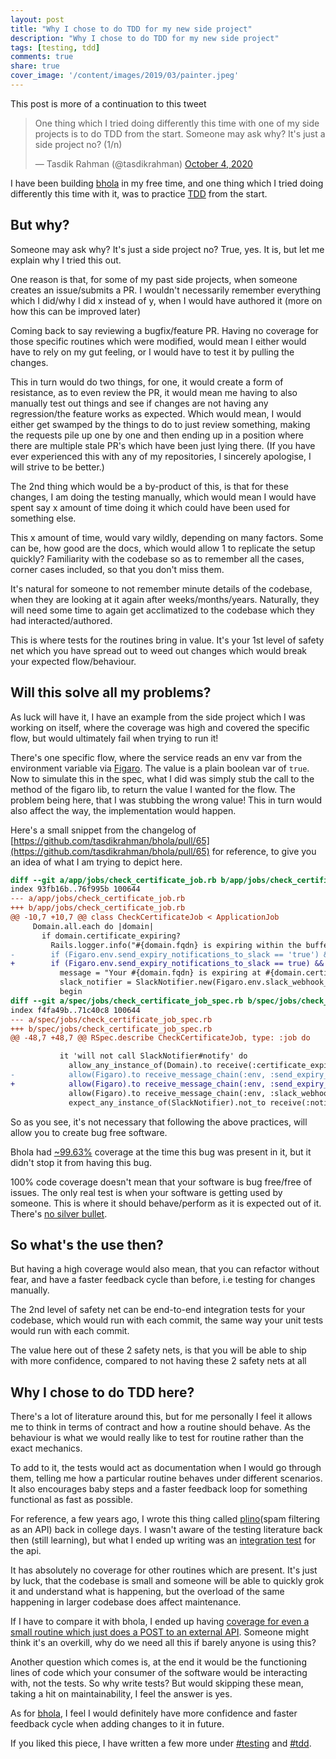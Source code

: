 ```yaml
---
layout: post
title: "Why I chose to do TDD for my new side project"
description: "Why I chose to do TDD for my new side project"
tags: [testing, tdd]
comments: true
share: true
cover_image: '/content/images/2019/03/painter.jpeg'
---
```


This post is more of a continuation to this tweet

<blockquote class="twitter-tweet"><p lang="en" dir="ltr">One thing which I tried doing differently this time with one of my side projects is to do TDD from the start. Someone may ask why? It&#39;s just a side project no? (1/n)</p>&mdash; Tasdik Rahman (@tasdikrahman) <a href="https://twitter.com/tasdikrahman/status/1312622418230296576?ref_src=twsrc%5Etfw">October 4, 2020</a></blockquote> <script async src="https://platform.twitter.com/widgets.js" charset="utf-8"></script>

I have been building [bhola](https://github.com/tasdikrahman/bhola) in my free time, and one thing which I tried doing differently this time with it, was to practice [TDD](https://en.wikipedia.org/wiki/Test-driven_development) from the start.

## But why?

Someone may ask why? It's just a side project no? True, yes. It is, but let me explain why I tried this out.

One reason is that, for some of my past side projects, when someone creates an issue/submits a PR. I wouldn't necessarily remember everything which I did/why I did x instead of y, when I would have authored it (more on how this can be improved later)

Coming back to say reviewing a bugfix/feature PR. Having no coverage for those specific routines which were modified, would mean I either would have to rely on my gut feeling, or I would have to test it by pulling the changes.

This in turn would do two things, for one, it would create a form of resistance, as to even review the PR, it would mean me having to also manually test out things and see if changes are not having any regression/the feature works as expected. Which would mean, I would either get swamped by the things to do to just review something, making the requests pile up one by one and then ending up in a position where there are multiple stale PR's which have been just lying there. (If you have ever experienced this with any of my repositories, I sincerely apologise, I will strive to be better.)

The 2nd thing which would be a by-product of this, is that for these changes, I am doing the testing manually, which would mean I would have spent say x amount of time doing it which could have been used for something else.

This x amount of time, would vary wildly, depending on many factors. Some can be, how good are the docs, which would allow 1 to replicate the setup quickly? Familiarity with the codebase so as to remember all the cases, corner cases included, so that you don't miss them.

It's natural for someone to not remember minute details of the codebase, when they are looking at it again after weeks/months/years. Naturally, they will need some time to again get acclimatized to the codebase which they had interacted/authored.

This is where tests for the routines bring in value. It's your 1st level of safety net which you have spread out to weed out changes which would break your expected flow/behaviour.

## Will this solve all my problems?

As luck will have it, I have an example from the side project which I was working on itself, where the coverage was high and covered the specific flow, but would ultimately fail when trying to run it!

There's one specific flow, where the service reads an env var from the environment variable via [Figaro](https://github.com/laserlemon/figaro). The value is a plain boolean var of `true`. Now to simulate this in the spec, what I did was simply stub the call to the method of the figaro lib, to return the value I wanted for the flow. The problem being here, that I was stubbing the wrong value! This in turn would also affect the way, the implementation would happen.

Here's a small snippet from the changelog of [https://github.com/tasdikrahman/bhola/pull/65](https://github.com/tasdikrahman/bhola/pull/65) for reference, to give you an idea of what I am trying to depict here.

```patch
diff --git a/app/jobs/check_certificate_job.rb b/app/jobs/check_certificate_job.rb
index 93fb16b..76f995b 100644
--- a/app/jobs/check_certificate_job.rb
+++ b/app/jobs/check_certificate_job.rb
@@ -10,7 +10,7 @@ class CheckCertificateJob < ApplicationJob
     Domain.all.each do |domain|
       if domain.certificate_expiring?
         Rails.logger.info("#{domain.fqdn} is expiring within the buffer period")
-        if (Figaro.env.send_expiry_notifications_to_slack == 'true') && !Figaro.env.slack_webhook_url.empty?
+        if (Figaro.env.send_expiry_notifications_to_slack == true) && !Figaro.env.slack_webhook_url.empty?
           message = "Your #{domain.fqdn} is expiring at #{domain.certificate_expiring_not_before}, please renew your cert"
           slack_notifier = SlackNotifier.new(Figaro.env.slack_webhook_url)
           begin
diff --git a/spec/jobs/check_certificate_job_spec.rb b/spec/jobs/check_certificate_job_spec.rb
index f4fa49b..71c40c8 100644
--- a/spec/jobs/check_certificate_job_spec.rb
+++ b/spec/jobs/check_certificate_job_spec.rb
@@ -48,7 +48,7 @@ RSpec.describe CheckCertificateJob, type: :job do

           it 'will not call SlackNotifier#notify' do
             allow_any_instance_of(Domain).to receive(:certificate_expiring?).and_return(true)
-            allow(Figaro).to receive_message_chain(:env, :send_expiry_notifications_to_slack).and_return('false')
+            allow(Figaro).to receive_message_chain(:env, :send_expiry_notifications_to_slack).and_return(false)
             allow(Figaro).to receive_message_chain(:env, :slack_webhook_url).and_return(slack_webhook_url)
             expect_any_instance_of(SlackNotifier).not_to receive(:notify).with(anything)
```

So as you see, it's not necessary that following the above practices, will allow you to create bug free software.

Bhola had [~99.63%](https://github.com/tasdikrahman/bhola/pull/65/checks?check_run_id=1203022679) coverage at the time this bug was present in it, but it didn't stop it from having this bug.

100% code coverage doesn't mean that your software is bug free/free of issues. The only real test is when your software is getting used by someone. This is where it should behave/perform as it is expected out of it. There's [no silver bullet](https://en.wikipedia.org/wiki/No_Silver_Bullet).

## So what's the use then?

But having a high coverage would also mean, that you can refactor without fear, and have a faster feedback cycle than before, i.e testing for changes manually.

The 2nd level of safety net can be end-to-end integration tests for your codebase, which would run with each commit, the same way your unit tests would run with each commit.

The value here out of these 2 safety nets, is that you will be able to ship with more confidence, compared to not having these 2 safety nets at all

## Why I chose to do TDD here?

There's a lot of literature around this, but for me personally I feel it allows me to think in terms of contract and how a routine should behave. As the behaviour is what we would really like to test for routine rather than the exact mechanics.

To add to it, the tests would act as documentation when I would go through them, telling me how a particular routine behaves under different scenarios. It also encourages baby steps and a faster feedback loop for something functional as fast as possible.

For reference, a few years ago, I wrote this thing called [plino](https://github.com/tasdikrahman/plino)(spam filtering as an API) back in college days. I wasn't aware of the testing literature back then (still learning), but what I ended up writing was an [integration test](https://github.com/tasdikrahman/plino/blob/master/tests/test_plino_app_api_response.py
) for the api.

It has absolutely no coverage for other routines which are present. It's just by luck, that the codebase is small and someone will be able to quickly grok it and understand what is happening, but the overload of the same happening in larger codebase does affect maintenance.

If I have to compare it with bhola, I ended up having [coverage for even a small routine which just does a POST to an external API](https://github.com/tasdikrahman/bhola/blob/master/spec/services/slack_notifier_spec.rb). Someone might think it's an overkill, why do we need all this if barely anyone is using this?

Another question which comes is, at the end it would be the functioning lines of code which your consumer of the software would be interacting with, not the tests. So why write tests? But would skipping these mean, taking a hit on maintainability, I feel the answer is yes.

As for [bhola](https://github.com/tasdikrahman/bhola), I feel I would definitely have more confidence and faster feedback cycle when adding changes to it in future.

If you liked this piece, I have written a few more under [#testing](https://tasdikrahman.me/blog/tag/testing) and [#tdd](https://tasdikrahman.me/blog/tag/tdd).

